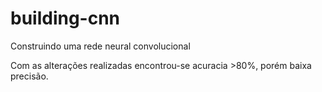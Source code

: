 # building-cnn
Construindo uma rede neural convolucional


Com as alterações realizadas encontrou-se acuracia >80%, porém baixa precisão.
